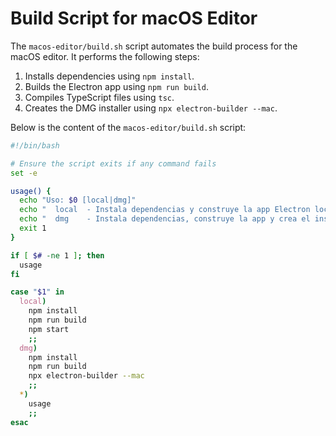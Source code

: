 # Build Script for macOS Editor

The `macos-editor/build.sh` script automates the build process for the macOS editor. It performs the following steps:

1. Installs dependencies using `npm install`.
2. Builds the Electron app using `npm run build`.
3. Compiles TypeScript files using `tsc`.
4. Creates the DMG installer using `npx electron-builder --mac`.

Below is the content of the `macos-editor/build.sh` script:

```bash
#!/bin/bash

# Ensure the script exits if any command fails
set -e

usage() {
  echo "Uso: $0 [local|dmg]"
  echo "  local  - Instala dependencias y construye la app Electron localmente"
  echo "  dmg    - Instala dependencias, construye la app y crea el instalador DMG"
  exit 1
}

if [ $# -ne 1 ]; then
  usage
fi

case "$1" in
  local)
    npm install
    npm run build
    npm start
    ;;
  dmg)
    npm install
    npm run build
    npx electron-builder --mac
    ;;
  *)
    usage
    ;;
esac
```
